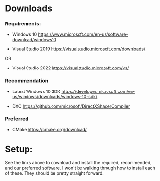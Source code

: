 # Downloads

### Requirements:
* Windows 10
https://www.microsoft.com/en-us/software-download/windows10

* Visual Studio 2019
https://visualstudio.microsoft.com/downloads/

OR

* Visual Studio 2022
https://visualstudio.microsoft.com/vs/

### Recommendation
* Latest Windows 10 SDK 
https://developer.microsoft.com/en-us/windows/downloads/windows-10-sdk/

* DXC
https://github.com/microsoft/DirectXShaderCompiler


### Preferred

* CMake
https://cmake.org/download/

# Setup:

See the links above to download and install the required, recommended, and our preferred software. I won't be walking through how to install each of these. They should be pretty straight forward.

